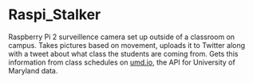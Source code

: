# Raspi_Stalker
Raspberry Pi 2 surveillence camera set up outside of a classroom on campus. Takes pictures based on movement, uploads it to Twitter along with a tweet about what class the students are coming from. Gets this information from class schedules on [umd.io](http://umd.io), the API for University of Maryland data.
